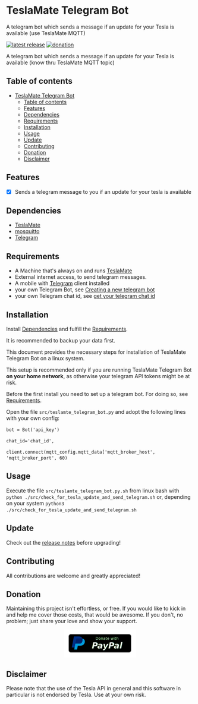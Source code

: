# TeslaMate Telegram Bot
A telegram bot which sends a message if an update for your Tesla is available (use TeslaMate MQTT)

[![latest release](https://img.shields.io/github/v/release/JakobLichterfeld/TeslaMate_Telegram_Bot)](https://github.com/JakobLichterfeld/TeslaMate_Telegram_Bot/releases/latest)
[![donation](https://img.shields.io/badge/Donate-PayPal-informational.svg?logo=paypal)](https://www.paypal.com/cgi-bin/webscr?cmd=_s-xclick&hosted_button_id=ZE9EHN48GYWMN&source=url)

A telegram bot which sends a message if an update for your Tesla is available (know thru TeslaMate MQTT topic)

## Table of contents

- [TeslaMate Telegram Bot](#teslamate-telegram-bot)
  - [Table of contents](#table-of-contents)
  - [Features](#features)
  - [Dependencies](#dependencies)
  - [Requirements](#requirements)
  - [Installation](#installation)
  - [Usage](#usage)
  - [Update](#update)
  - [Contributing](#contributing)
  - [Donation](#donation)
  - [Disclaimer](#disclaimer)

## Features

- [x] Sends a telegram message to you if an update for your tesla is available

## Dependencies

- [TeslaMate](https://github.com/adriankumpf/teslamate)
- [mosquitto](https://mosquitto.org/)
- [Telegram](https://telegram.org/)

## Requirements

- A Machine that's always on and runs [TeslaMate](https://github.com/adriankumpf/teslamate)
- External internet access, to send telegram messages.
- A mobile with [Telegram](https://telegram.org/) client installed
- your own Telegram Bot, see [Creating a new telegram bot](https://core.telegram.org/bots#6-botfather)
- your own Telegram chat id, see [get your telegram chat id](https://docs.influxdata.com/kapacitor/v1.5/event_handlers/telegram/#get-your-telegram-chat-id)

## Installation

Install [Dependencies](#dependencies) and fulfill the [Requirements](#requirements).

It is recommended to backup your data first.

This document provides the necessary steps for installation of TeslaMate Telegram Bot on a linux system.

This setup is recommended only if you are running TeslaMate Telegram Bot **on your home network**, as otherwise your telegram API tokens might be at risk.

Before the first install you need to set up a telegram bot. For doing so, see [Requirements](#requirements).

Open the file ```src/teslamte_telegram_bot.py``` and adopt the following lines with your own config:
```
bot = Bot('api_key')
```
```
chat_id='chat_id',
```
```
client.connect(mqtt_config.mqtt_data['mqtt_broker_host', 'mqtt_broker_port', 60)
```

## Usage
Execute the file ```src/teslamte_telegram_bot.py.sh``` from linux bash with ```python ./src/check_for_tesla_update_and_send_telegram.sh``` or, depending on your system ```python3 ./src/check_for_tesla_update_and_send_telegram.sh```

## Update

Check out the [release notes](https://github.com/JakobLichterfeld/TeslaMate_Telegram_Bot/releases) before upgrading!


## Contributing

All contributions are welcome and greatly appreciated!

## Donation

Maintaining this project isn't effortless, or free. If you would like to kick in and help me cover those costs, that would be awesome. If you don't, no problem; just share your love and show your support.

<p align="center">
  <a href="https://www.paypal.com/cgi-bin/webscr?cmd=_s-xclick&hosted_button_id=ZE9EHN48GYWMN&source=url">
    <img src="screenshots/paypal-donate-button.png" alt="Donate with PayPal" />
  </a>
</p>

## Disclaimer

Please note that the use of the Tesla API in general and this software in particular is not endorsed by Tesla. Use at your own risk.

